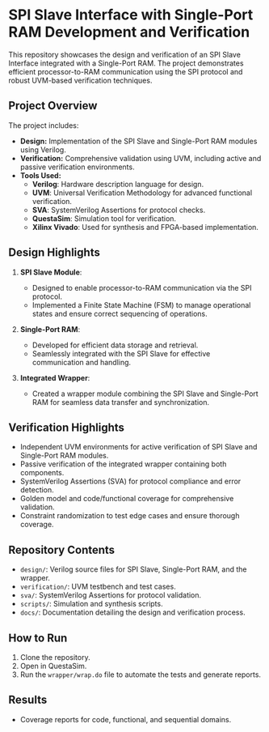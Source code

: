 # SPI Slave Interface with Single-Port RAM Development and Verification

This repository showcases the design and verification of an SPI Slave Interface integrated with a Single-Port RAM. The project demonstrates efficient processor-to-RAM communication using the SPI protocol and robust UVM-based verification techniques.

## Project Overview

The project includes:
- **Design:** Implementation of the SPI Slave and Single-Port RAM modules using Verilog.
- **Verification:** Comprehensive validation using UVM, including active and passive verification environments.
- **Tools Used:** 
  - **Verilog**: Hardware description language for design.
  - **UVM**: Universal Verification Methodology for advanced functional verification.
  - **SVA**: SystemVerilog Assertions for protocol checks.
  - **QuestaSim**: Simulation tool for verification.
  - **Xilinx Vivado**: Used for synthesis and FPGA-based implementation.

## Design Highlights

1. **SPI Slave Module**:  
   - Designed to enable processor-to-RAM communication via the SPI protocol.  
   - Implemented a Finite State Machine (FSM) to manage operational states and ensure correct sequencing of operations.  

2. **Single-Port RAM**:  
   - Developed for efficient data storage and retrieval.  
   - Seamlessly integrated with the SPI Slave for effective communication and handling.  

3. **Integrated Wrapper**:  
   - Created a wrapper module combining the SPI Slave and Single-Port RAM for seamless data transfer and synchronization.

## Verification Highlights

- Independent UVM environments for active verification of SPI Slave and Single-Port RAM modules.  
- Passive verification of the integrated wrapper containing both components.  
- SystemVerilog Assertions (SVA) for protocol compliance and error detection.  
- Golden model and code/functional coverage for comprehensive validation.  
- Constraint randomization to test edge cases and ensure thorough coverage.  

## Repository Contents

- `design/`: Verilog source files for SPI Slave, Single-Port RAM, and the wrapper.  
- `verification/`: UVM testbench and test cases.  
- `sva/`: SystemVerilog Assertions for protocol validation.  
- `scripts/`: Simulation and synthesis scripts.  
- `docs/`: Documentation detailing the design and verification process.

## How to Run
1. Clone the repository.
2. Open in QuestaSim.
3. Run the `wrapper/wrap.do` file to automate the tests and generate reports.

## Results
- Coverage reports for code, functional, and sequential domains.
